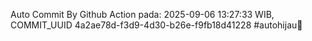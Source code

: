 Auto Commit By Github Action pada: 2025-09-06 13:27:33 WIB, COMMIT_UUID 4a2ae78d-f3d9-4d30-b26e-f9fb18d41228 #autohijau🗿
